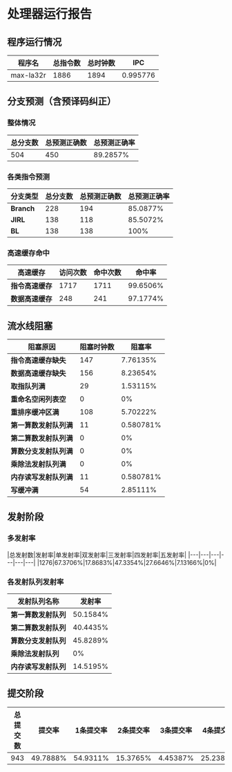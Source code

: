 # 处理器运行报告
## 程序运行情况
|程序名|总指令数|总时钟数|IPC|
|---|---|---|---|
|max-la32r|1886|1894|0.995776|

## 分支预测（含预译码纠正）
### 整体情况
|总分支数|总预测正确数|总预测正确率|
|---|---|---|
|504|450|89.2857%|

### 各类指令预测
|分支类型|总分支数|总预测正确数|总预测正确率|
|---|---|---|---|
|**Branch**| 228 | 194 | 85.0877%|
|**JIRL**| 138 | 118 | 85.5072%|
|**BL**| 138 | 138 | 100%|

### 高速缓存命中
|高速缓存|访问次数|命中次数|命中率|
|---|---|---|---|
|**指令高速缓存**| 1717 | 1711 | 99.6506%|
|**数据高速缓存**| 248 | 241 | 97.1774%|
## 流水线阻塞
|阻塞原因|阻塞时钟数|阻塞率|
|---|---|---|
|**指令高速缓存缺失**| 147 | 7.76135%|
|**数据高速缓存缺失**| 156 | 8.23654%|
|**取指队列满**| 29 | 1.53115%|
|**重命名空闲列表空**|0 | 0%|
|**重排序缓冲区满**|108 | 5.70222%|
|**第一算数发射队列满**|11 | 0.580781%|
|**第二算数发射队列满**|0 | 0%|
|**算数分支发射队列满**|0 | 0%|
|**乘除法发射队列满**|0 | 0%|
|**内存读写发射队列满**|11 | 0.580781%|
|**写缓冲满**|54 | 2.85111%|

## 发射阶段
### 多发射率
|总发射数|发射率|单发射率|双发射率|三发射率|四发射率|五发射率|
|---|---|---|---|---|---|
|1276|67.3706%|17.8683%|47.3354%|27.6646%|7.13166%|0%|

### 各发射队列发射率
|发射队列名称|发射率|
|---|---|
|**第一算数发射队列**|50.1584%|
|**第二算数发射队列**|40.4435%|
|**算数分支发射队列**|45.8289%|
|**乘除法发射队列**|0%|
|**内存读写发射队列**|14.5195%|

## 提交阶段
|总提交数|提交率|1条提交率|2条提交率|3条提交率|4条提交率|
|---|---|---|---|---|---|
|943|49.7888%|54.9311%|15.3765%|4.45387%|25.2386%|
